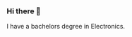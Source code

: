 ### Hi there 👋

<!--
**Piyush9323/Piyush9323** is a ✨ _special_ ✨ repository because its `README.md` (this file) appears on your GitHub profile.

Here are some ideas to get you started:

- 🔭 I’m currently working on ...data analysis and forecasting for real time data.
-              
-              
- 🌱 I’m currently learning ...Machine learning and Big data using apache hadoop.
- 👯 I’m looking to collaborate on ... Machine learning algorithms and data science tools.
- 🤔 I’m looking for help with ... mapreduce programming in java.
- 💬 Ask me about ... Mathematics and Movies.
- 📫 How to reach me: ...2020pcs1014@iitjammu.ac.in
- 😄 Pronouns: ... 
- ⚡ Fun fact: ... 
- 
-->I have a bachelors degree in Electronics.
